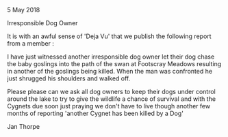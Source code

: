5 May 2018

Irresponsible Dog Owner

It is with an awful sense of 'Deja Vu' that we publish the following report from a member :

I have just witnessed another irresponsible dog owner let their dog chase the baby goslings into the path of the swan at Footscray Meadows resulting in another of the goslings being killed. When the man was confronted he just shrugged his shoulders and walked off.

Please please can we ask all dog owners to keep their dogs under control around the lake to try to give the wildlife a chance of survival and with the Cygnets due soon just praying we don't have to live though another few months of reporting 'another Cygnet has been killed by a Dog'

Jan Thorpe
